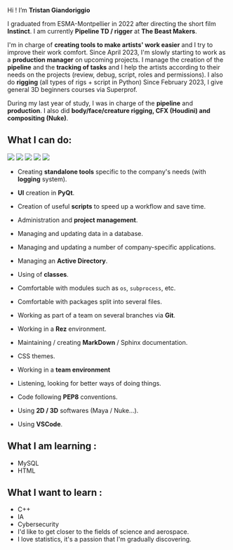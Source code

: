 Hi ! I’m **Tristan Giandoriggio**

I graduated from ESMA-Montpellier in 2022 after directing the short film **Instinct**. I am currently **Pipeline TD / rigger** at **The Beast Makers**.

I'm in charge of **creating tools to make artists' work easier** and I try to improve their work comfort.
Since April 2023, I'm slowly starting to work as a **production manager** on upcoming projects. I manage the creation of the **pipeline** and the **tracking of tasks** and I help the artists according to their needs on the projects (review, debug, script, roles and permissions).
I also do **rigging** (all types of rigs + script in Python)
Since February 2023, I give general 3D beginners courses via Superprof.

During my last year of study, I was in charge of the **pipeline** and **production**. I also did **body/face/creature rigging, CFX (Houdini) and compositing (Nuke)**.


## What I can do:

[<img src="https://img.icons8.com/color/48/000000/python.png"/>]()
[<img src="https://img.icons8.com/ios/50/000000/qt.png"/>]()
[<img src="https://img.icons8.com/color/48/000000/autodesk-maya.png"/>]()
[<img src="https://img.icons8.com/color/48/000000/nuke.png"/>]()
[<img src="https://img.icons8.com/color/48/000000/visual-studio-code-2019.png"/>]()
* Creating **standalone tools** specific to the company's needs (with **logging** system).
* **UI** creation in **PyQt**.
* Creation of useful **scripts** to speed up a workflow and save time.
* Administration and **project management**.
* Managing and updating data in a database.
* Managing and updating a number of company-specific applications.
* Managing an **Active Directory**.
* Using of **classes**.
* Comfortable with modules such as `os`, `subprocess`, etc.
* Comfortable with packages split into several files.
* Working as part of a team on several branches via **Git**.
* Working in a **Rez** environment.
* Maintaining / creating **MarkDown** / Sphinx documentation.
* CSS themes.

* Working in a **team environment**
* Listening, looking for better ways of doing things.
* Code following **PEP8** conventions.

* Using **2D / 3D** softwares (Maya / Nuke...).
* Using **VSCode**.

## What I am learning :
* MySQL
* HTML
  
## What I want to learn :
* C++
* IA
* Cybersecurity
* I'd like to get closer to the fields of science and aerospace.
* I love statistics, it's a passion that I'm gradually discovering.



